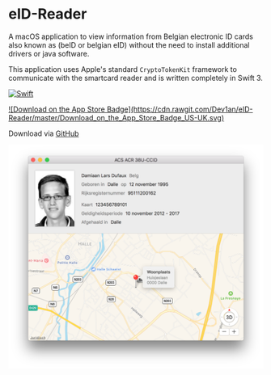 # eID-Reader
A macOS application to view information from Belgian electronic ID cards also known as (beID or belgian eID) without the need to install additional drivers or java software.

This application uses Apple's standard `CryptoTokenKit` framework to communicate with the smartcard reader and is written completely in Swift 3.

<a href="https://swift.org"><img src="https://img.shields.io/badge/Swift-3.0-orange.svg?style=flat" alt="Swift" /></a>

<a href="https://itunes.apple.com/us/app/eidreader/id1190651975?l=nl&ls=1&mt=12">
![Download on the App Store Badge](https://cdn.rawgit.com/Dev1an/eID-Reader/master/Download_on_the_App_Store_Badge_US-UK.svg)
</a>

Download via [GitHub](https://github.com/Dev1an/eID-Reader/releases/latest)

![screenshot](screenshot.png)
